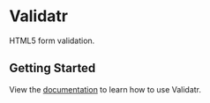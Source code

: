 # Validatr

HTML5 form validation.

## Getting Started
View the [documentation][docs] to learn how to use Validatr.

[docs]: http://jaymorrow.github.com/validatr/
